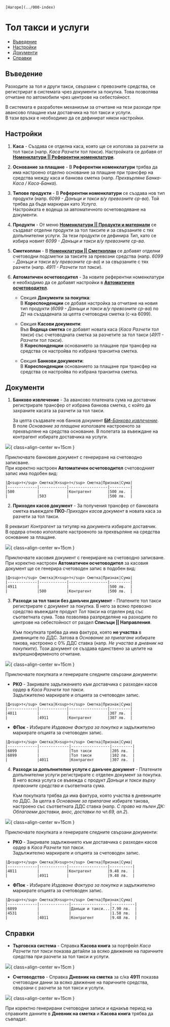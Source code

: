 ```{only} html
[Нагоре](../000-index)
```

# **Тол такси и услуги**

- [Въведение](#въведение)
- [Настройки](#настройки)  
- [Документи](#документи)  
- [Справки](#справки)  

## **Въведение**

Разходите за тол и други такси, свързани с превозните средства, се регистрират в системата чрез документи за покупка. Това позволява отчитане по автомобили чрез центрове на себестойност.  

В системата е разработен механизъм за отчитане на тези разходи при авансово плащане към доставчика на тол такси и услуги.  
В тази връзка е необходимо да се дефинират някои настройки.

## **Настройки**

1) **Каса** - Създава се отделна каса, която ще се използва за разчети за тол такси (напр. *Каса Разчети тол такси*). Настройката се добавя от [**Номенклатури || Референтни номенклатури**](../001-ref/001-nomenclatures/001-ref-nomenclatures.md).  

2) **Основание за плащане** - В **Референтни номенклатури** трябва да има настроено отделно основание за плащане при трансфер на средства между каса и банкова сметка (напр. *Прехвърляне Банка-Каса / Каса-Банка*).    

3) **Типове продукти** - В **Референтни номенклатури** се създава нов тип продукти (напр. *6099 - Данъци и такси в/у превозните ср-ва*). Той трябва да бъде маркиран като *Услуга*.   
Настройката е водеща за автоматичното осчетоводяване на документи.  

4) **Продукти** - От меню [**Номенклатури || Продукти и материали**](../001-ref/001-nomenclatures/003-items.md) се създават отделни продукти за тол таксите и за свързаните с тях допълнителни услуги. За тези продукти се дефинира *Тип*, като се избира новият *6099 - Данъци и такси в/у превозните ср-ва*.  

5) **Сметкоплан** - В [**Номенклатури || Сметкоплан**](../001-ref/002-accounting/002-chart-of-acc.md) се добавят отделни счетоводни подсметки за таксите за превозни средства (напр. *6099 - Данъци и такси в/у превозните ср-ва*) и за свързаните с тях разчети (напр. *4911 - Разчети тол такси*).   

6) **Автоматичен осчетоводител** - За новите референтни номенклатури е необходимо да се добавят настройки в [**Автоматичен осчетоводител**](../001-ref/002-accounting/003-acc-wizard.md).  

   - Секция **Документи за покупка**:  
   В **Кореспонденции** се добавя настройка за отчитане на новия тип продукти (*6099 - Данъци и такси в/у превозните ср-ва*) по Дт на създадената за целта счетоводна сметка (с-ка 6099).  

   - Секция **Касови документи**:  
   Във **Водеща сметка** се добавят новата каса (*Каса Разчети тол такси*) със счетоводната сметка за разчетите за тол такси (*4911 - Разчети тол такси*).   
   В **Кореспонденции** основанието за плащане при трансфер на средства се настройва по избрана транзитна сметка.  

   - Секция **Банкови документи**:  
   В **Кореспонденции** основанието за плащане при трансфер на средства се настройва по избрана транзитна сметка.  

## **Документи**

1) **Банково извлечение** - За авансово платената сума на доставчик регистрирате трансфер от избрана банкова сметка, с който да захраните касата за разчети за тол такси.  

   За целта създавате нов банков документ [**БИ**-*Банково извлечение*](../002-docs/002-trade-system/003-payments/004-bank.md).  
   В поле *Основание за плащане* използвате настроеното за прехвърляне на средства основание. В полетата за въвеждане на  контрагент избирате доставчика на услуги.   

![](916-tolls1.png){ class=align-center w=15cm }

Приключвате банковия документ с генериране на счетоводно записване.  
При коректно настроен **Автоматичен осчетоводител** счетоводният запис има подобен вид:     

```{admonition} Статия
|Д<sup>т</sup> Сметка|К<sup>т</sup> Сметка|Признак|Сума|
|-------------|------------|-----------------|---------|
|500          |            |Контрагент       |500 лв.  |
|             |503         |                 |500 лв.  |
```

2) **Приходен касов документ** - За получения трансфер от банковата сметка въвеждате **ПКО**-*Приходен касов документ* в новата каса за разчети за тол такси.  

В реквизит *Контрагент* за титуляр на документа избирате доставчик.  
В ордера отново използвате настроеното за прехвърляне на средства основание за плащане.  

![](916-tolls2.png){ class=align-center w=15cm }

Приключвате касовия документ с генериране на счетоводно записване.    
При коректно настроен **Автоматичен осчетоводител** за касовия документ ще се генерира счетоводен запис в подобен вид:     

```{admonition} Статия
|Д<sup>т</sup> Сметка|К<sup>т</sup> Сметка|Признак|Сума|
|-------------|------------|-----------------|---------|
|4911         |            |                 |500 лв.  |
|             |500         |Контрагент       |500 лв.  |
```

3) **Разходи за тол такси без данъчен документ** - Платените тол такси регистрирате с документ за покупка. В него за всяко превозно средство въвеждате продукт *Тол такси* на отделен ред със съответната сума. Това позволява разпределяне на разходите по центрове на себестойност от раздел **Списъци || Направления**.    

   Към покупката трябва да има фактура, която **не участва** в дневниците по ДДС. Затова в *Основание за прилагане* избирате такова, настроено с 0% ДДС ставка (напр. *Не участва в дневник на покупките*). Този документ се създава единствено за целите на вътрешнофирменото отчитане.      

![](916-tolls3.png){ class=align-center w=15cm }

Приключвате покупката и генерирате следните свързани документи:  

   - **РКО** - Закривате задължението към доставчика с разходен касов ордер в *Каса Разчети тол такси*.  
   Задължително маркирате и опцията за счетоводен запис.  

```{admonition} Статия
|Д<sup>т</sup> Сметка|К<sup>т</sup> Сметка|Признак|Сума|
|-------------|------------|-----------------|---------|
|4011         |            |                 |307 лв.  |
|             |4911        |Контрагент       |307 лв.  |
```

   - **ФПок** - Избирате *Издаване Фактура за покупка* и задължително маркирате опцията за счетоводен запис.    

```{admonition} Статия
|Д<sup>т</sup> Сметка|К<sup>т</sup> Сметка|Признак|Сума|
|-------------|-------------|-----------------|---------|
|6099         |             |Тол такси        |205 лв.  |
|6099         |             |Тол такси        |102 лв.  |
|             |4011         |Контрагент       |307 лв.  |
```

4) **Разходи за допълнителни услуги с данъчен документ** - Платените допълнителни услуги регистрирате с отделен документ за покупка. В него всяка услуга се въвежда с продукт *Данъци и такси върху превозните средства* и съответната сума.  

   Към покупката трябва да има фактура, която участва в дневниците по ДДС. За целта в *Основание за прилагане* избирате такова, настроено със съответната ДДС ставка (напр. *С право на пълен ДК: Облагаеми доставки, внос, доставки по чл.69, ал.2*).    

![](916-tolls4.png){ class=align-center w=15cm }

Приключвате покупката и генерирате следните свързани документи:  

   - **РКО** - Закривате задължението към доставчика с разходен касов ордер в *Каса Разчети тол такси*.  
   Задължително маркирате и опцията за счетоводен запис.  

```{admonition} Статия
|Д<sup>т</sup> Сметка|К<sup>т</sup> Сметка|Признак|Сума|
|-------------|------------|-----------------|----------|
|4011         |            |Контрагент       |9.48 лв.  |
|             |4911        |                 |9.48 лв.  |
```

   - **ФПок** - Избирате *Издаване Фактура за покупка* и задължително маркирате опцията за счетоводен запис.  

```{admonition} Статия
|Д<sup>т</sup> Сметка|К<sup>т</sup> Сметка|Признак|Сума|
|-------------|-------------|-----------------|----------|
|6099         |             |Данъци и такси...|7.90 лв.  |
|4531         |             |                 |1.58 лв.  |
|             |4011         |Контрагент       |9.48 лв.  |
```

## **Справки**

- **Търговска система** - Справка **Касова книга** за портфейл *Каса Разчети тол такси* показва детайли за всяко движение на паричните средства при разчети за тол такси и услуги.  

![](916-tolls5.png){ class=align-center w=15cm }

- **Счетоводство** - Справка **Дневник на сметка** за с/ка **4911** показва счетоводни данни за всяко движение на паричните средства, свързани с разчети за тол такси и услуги.  

![](916-tolls6.png){ class=align-center w=15cm }

При коректно генерирани счетоводни записи и еднакъв период на справките данните в **Дневник на сметка** и **Касова книга** трябва да съвпадат.  
